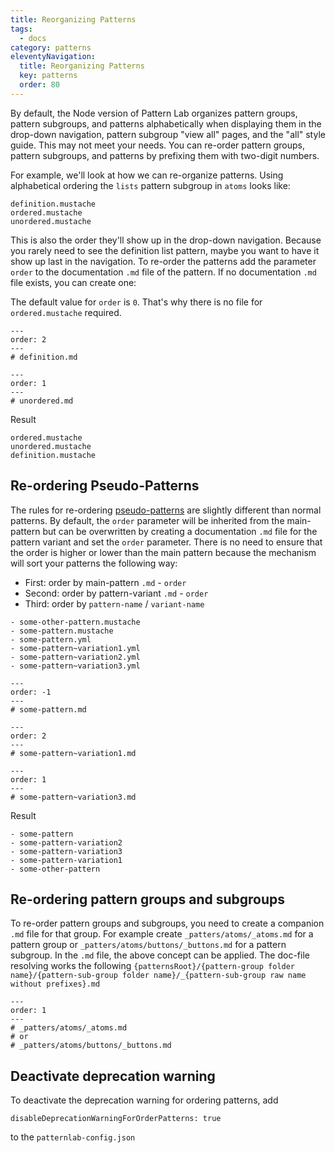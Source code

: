 ```yaml
---
title: Reorganizing Patterns
tags:
  - docs
category: patterns
eleventyNavigation:
  title: Reorganizing Patterns
  key: patterns
  order: 80
---
```


By default, the Node version of Pattern Lab organizes pattern groups, pattern subgroups, and patterns alphabetically when displaying them in the drop-down navigation, pattern subgroup "view all" pages, and the "all" style guide. This may not meet your needs. You can re-order pattern groups, pattern subgroups, and patterns by prefixing them with two-digit numbers.

For example, we'll look at how we can re-organize patterns. Using alphabetical ordering the `lists` pattern subgroup in `atoms` looks like:

```
definition.mustache
ordered.mustache
unordered.mustache
```

This is also the order they'll show up in the drop-down navigation. Because you rarely need to see the definition list pattern, maybe you want to have it show up last in the navigation. To re-order the patterns add the parameter `order` to the documentation `.md` file of the pattern. If no documentation `.md` file exists, you can create one:

The default value for `order` is `0`. That's why there is no file for `ordered.mustache` required.

```
---
order: 2
---
# definition.md
```

```
---
order: 1
---
# unordered.md
```

Result

```
ordered.mustache
unordered.mustache
definition.mustache
```

## Re-ordering Pseudo-Patterns

The rules for re-ordering [pseudo-patterns](/docs/using-pseudo-patterns/) are slightly different than normal patterns. By default, the `order` parameter will be inherited from the main-pattern but can be overwritten by creating a documentation `.md` file for the pattern variant and set the `order` parameter. There is no need to ensure that the order is higher or lower than the main pattern because the mechanism will sort your patterns the following way:

- First: order by main-pattern `.md` - `order`
- Second: order by pattern-variant `.md` - `order`
- Third: order by `pattern-name` / `variant-name`

```
- some-other-pattern.mustache
- some-pattern.mustache
- some-pattern.yml
- some-pattern~variation1.yml
- some-pattern~variation2.yml
- some-pattern~variation3.yml
```

```
---
order: -1
---
# some-pattern.md
```

```
---
order: 2
---
# some-pattern~variation1.md
```

```
---
order: 1
---
# some-pattern~variation3.md
```

Result

```
- some-pattern
- some-pattern-variation2
- some-pattern-variation3
- some-pattern-variation1
- some-other-pattern
```

## Re-ordering pattern groups and subgroups

To re-order pattern groups and subgroups, you need to create a companion `.md` file for that group. For example create `_patters/atoms/_atoms.md` for a pattern group or `_patters/atoms/buttons/_buttons.md` for a pattern subgroup. In the `.md` file, the above concept can be applied. The doc-file resolving works the following `{patternsRoot}/{pattern-group folder name}/{pattern-sub-group folder name}/_{pattern-sub-group raw name without prefixes}.md`


```
---
order: 1
---
# _patters/atoms/_atoms.md
# or
# _patters/atoms/buttons/_buttons.md
```

## Deactivate deprecation warning

To deactivate the deprecation warning for ordering patterns, add 

```
disableDeprecationWarningForOrderPatterns: true
```

to the `patternlab-config.json`